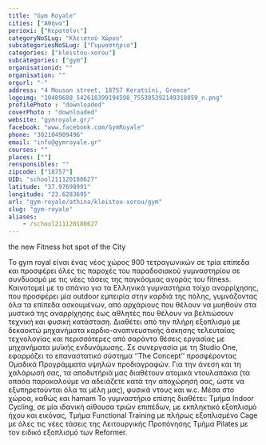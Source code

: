 ```yaml
---
title: "Gym Royale"
cities: ["Αθήνα"]
perioxi: ["Κερατσίνι"]
categoryNoSLug: "Κλειστού Χώρου"
subcategoriesNoSLug: ["Γυμναστήριο"]
categories: ["kleistou-xorou"]
subcategories: ["gym"]
organisationid: ""
organisation: ""
orgurl: "-"
address: "4 Mouson street, 18757 Keratsíni, Greece"
logoimg: "10489688_542618399194598_755385392149318059_n.png"
profilePhoto : "downloaded"
coverPhoto : "downloaded"
website: "gymroyale.gr/"
facebook: "www.facebook.com/GymRoyale"
phone: "302104909496"
email: "info@gymroyale.gr"
courses: ""
places: [""]
rensponsibles: ""
zipcode: ["18757"]
UID: "school211120180627"
latitude: "37.97698991"
longitude: "23.6283695"
url: "gym-royale/athina/kleistou-xorou/gym"
slug: "gym-royale"
aliases:
    - /school211120180627
---
```



the new Fitness hot spot of the City

Το gym royal είναι ένας νέος χώρος 900 τετραγωνικών σε τρία επίπεδα και προσφέρει όλες τις παροχές του παραδοσιακού γυμναστηρίου σε συνδυασμό με τις νέες τάσεις της παγκόσμιας αγοράς του fitness. Καινοτομεί με το σπάνιο για τα Ελληνικά γυμναστήρια τοίχο αναρρίχησης, που προσφέρει μία outdoor εμπειρία στην καρδιά της πόλης, γυμνάζοντας όλα τα επίπεδα ασκουμένων, από αρχάριους που θέλουν να μυηθούν στα μυστικά της αναρρίχησης έως αθλητές που θέλουν να βελτιώσουν τεχνική και φυσική κατάσταση. Διαθέτει από την πλήρη εξοπλισμό με δεκαοκτώ μηχανήματα καρδιο-αναπνευστικής άσκησης τελευταίας τεχνολογίας και περισσότερες από σαράντα θέσεις εργασίας με μηχανήματα μυϊκής ενδυνάμωσης. Σε συνεργασία με τη Studio One, εφαρμόζει το επαναστατικό σύστημα ‘’The Concept’’ προσφέροντας Ομαδικά Προγράμματα υψηλών προδιαγραφών. Για την άνεση και τη χαλάρωσή σας, τα αποδυτήριά μας διαθέτουν ατομικά ντουλαπάκια (τα οπαόα παρακαλούμε να αδειάζετε κατά την αποχώρησή σας, ώστε να εξυπηρετούνται όλα τα μέλη μας), φυσικά ντους και w.c. Μέσα στο χώροα, καθώς και hamam Το γυμναστήριο επίσης διαθέτει: Τμήμα Indoor Cycling, σε μία ιδανική αίθουσα τριών επιπέδων, με εκπληκτικό εξοπλισμό ήχου και εικόνας, Τμήμα Functional Training με πλήρως εξοπλισμένο Cage με όλες τις νέες τάσεις της Λειτουργικής Προπόνησης Τμήμα Pilates με τον ειδικό εξοπλισμό των Reformer.